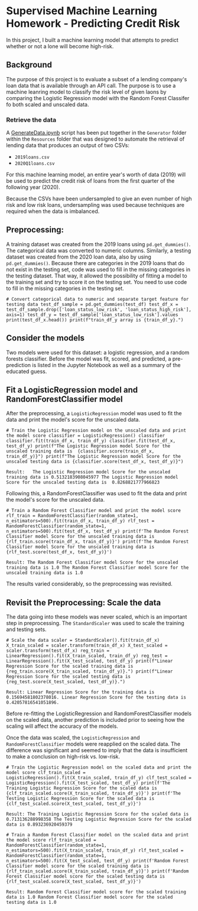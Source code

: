 # Supervised Machine Learning Homework - Predicting Credit Risk

In this project, I built a machine learning model that attempts to predict whether or not a lone will become high-risk. 

## Background

The purpose of this project is to evaluate a subset of a lending company's loan data that is available through an API call.  The purpose is to use a machine leanring model to classify the risk level of given laons by comparing the Logistic Regression model with the Random Forest Classifer fo both scaled and unscaled data.  

### Retrieve the data

A [GenerateData.ipynb](/Resources/Generator/GenerateData.ipynb) script has been put together in the `Generator` folder within the `Resources` folder that was designed to automate the retrieval of lending data that produces an output of two CSVs: 

* `2019loans.csv`
* `2020Q1loans.csv`

For this machine learning model, an entire year's worth of data (2019) will be used to predict the credit risk of loans from the first quarter of the following year (2020).

Because the CSVs have been undersampled to give an even number of high risk and low risk loans, undersampling was used because techniques are required when the data is imbalanced. 

## Preprocessing: 

A training dataset was created from the 2019 loans using `pd.get_dummies()`.  The categorical data was converted to numeric columns. Similarly, a testing dataset was created from the 2020 loan data, also by using `pd.get_dummies()`. Because there are categories in the 2019 loans that do not exist in the testing set, code was used to fill in the missing categories in the testing dataset.  That way, it allowed the possibility of fitting a model to the training set and try to score it on the testing set. You need to use code to fill in the missing categories in the testing set. 

`# Convert categorical data to numeric and separate target feature for testing data
test_df_sample = pd.get_dummies(test_df)
test_df_x = test_df_sample.drop(['loan_status_low_risk', 'loan_status_high_risk'], axis=1)
test_df_y = test_df_sample['loan_status_low_risk'].values
print(test_df_x.head())
print(f"train_df_y array is {train_df_y}.")`

## Consider the models

Two models were used for this dataset: a logistic regression, and a random forests classifier. Before the model was fit, scored, and predicted, a pre-prediction is listed in the Jupyter Notebook as well as a summary of the educated guess. 

## Fit a LogisticRegression model and RandomForestClassifier model

After the preprocessing, a `LogisticRegression` model was used to fit the data and print the model's score for the unscaled data.  

`# Train the Logistic Regression model on the unscaled data and print the model score
classifier = LogisticRegression()
classifier
classifier.fit(train_df_x, train_df_y)
classifier.fit(test_df_x, test_df_y)
print(f"The Logistic Regression model Score for the unscaled training data is  {classifier.score(train_df_x, train_df_y)}")
print(f"The Logistic Regression model Score for the unscaled testing data is {classifier.score(test_df_x, test_df_y)}")`

`Result:  
    The Logistic Regression model Score for the unscaled training data is 0.5132183908045977
    The Logistic Regression model Score for the unscaled testing data is  0.8268821777966823`

Following this, a RandomForestClassifier was used to fit the data and print the model's score for the unscaled data.

`# Train a Random Forest Classifier model and print the model score
rlf_train = RandomForestClassifier(random_state=1, n_estimators=500).fit(train_df_x, train_df_y)
rlf_test = RandomForestClassifier(random_state=1, n_estimators=500).fit(test_df_x, test_df_y)
print(f'The Random Forest Classifier model Score for the unscaled training data is {rlf_train.score(train_df_x, train_df_y)}')
print(f'The Random Forest Classifier model Score for the unscaled training data is {rlf_test.score(test_df_x, test_df_y)}')`

`Result:
    The Random Forest Classifier model Score for the unscaled training data is 1.0
    The Random Forest Classifier model Score for the unscaled training data is 1.0`

The results varied considerably, so the preprocessing was revisited.

## Revisit the Preprocessing: Scale the data

The data going into these models was never scaled, which is an important step in preprocessing. The `StandardScaler` was used to scale the training and testing sets. 

`# Scale the data
scaler = StandardScaler().fit(train_df_x)
X_train_scaled = scaler.transform(train_df_x)
X_test_scaled = scaler.transform(test_df_x)
reg_train = LinearRegression().fit(X_train_scaled, train_df_y)
reg_test = LinearRegression().fit(X_test_scaled, test_df_y)
print(f"Linear Regression Score for the scaled training data is {reg_train.score(X_train_scaled, train_df_y)}.")
print(f"Linear Regression Score for the scaled testing data is {reg_test.score(X_test_scaled, test_df_y)}.")`

`Result:
    Linear Regression Score for the training data is 0.15694581802378016.
    Linear Regression Score for the testing data is 0.42057816541051896.`

Before re-fitting the LogisticRegression and RandomForestClassifier models on the scaled data, another prediction is included prior to seeing how the scaling will affect the accuracy of the models.  

Once the data was scaled, the `LogisticRegression` and `RandomForestClassifier` models were reapplied on the scaled data. The difference was significant and seemed to imply that the data is insufficient to make a conclusion on high-risk vs. low-risk.

`# Train the Logistic Regression model on the scaled data and print the model score
clf_train_scaled = LogisticRegression().fit(X_train_scaled, train_df_y)
clf_test_scaled = LogisticRegression().fit(X_test_scaled, test_df_y)
print(f'The Training Logistic Regression Score for the scaled data is 
      {clf_train_scaled.score(X_train_scaled, train_df_y)}')
print(f'The Testing Logistic Regression Score for the scaled data is 
      {clf_test_scaled.score(X_test_scaled, test_df_y)}')`

`Result:
    The Training Logistic Regression Score for the scaled data is 0.713136288998358
    The Testing Logistic Regression Score for the scaled data is 0.893236920459379`

`# Train a Random Forest Classifier model on the scaled data and print the model score
rlf_train_scaled = RandomForestClassifier(random_state=1, n_estimators=500).fit(X_train_scaled, train_df_y)
rlf_test_scaled = RandomForestClassifier(random_state=1, n_estimators=500).fit(X_test_scaled, test_df_y)
print(f'Random Forest Classifier model score for the scaled training data is 
      {rlf_train_scaled.score(X_train_scaled, train_df_y)}')
print(f'Random Forest Classifier model score for the scaled testing data is 
      {rlf_test_scaled.score(X_test_scaled, test_df_y)}')`

`Result:
    Random Forest Classifier model score for the scaled training data is 1.0
    Random Forest Classifier model score for the scaled testing data is 1.0`